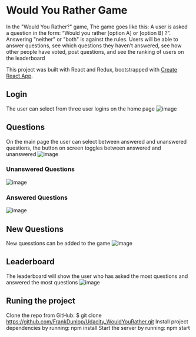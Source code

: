 # Would You Rather Game

In the "Would You Rather?" game, The game goes like this: A user is asked a question in the form: “Would you rather [option A] or [option B] ?”. Answering "neither" or "both" is against the rules. Users will be able to answer questions, see which questions they haven’t answered, see how other people have voted, post questions, and see the ranking of users on the leaderboard

This project was built with React and Redux, bootstrapped with [Create React App](https://github.com/facebook/create-react-app).

## Login

The user can select from three user logins on the home page
![image](https://user-images.githubusercontent.com/1563903/174121617-4b1224d2-6c4b-46b4-8e71-97218d4b970f.png)


## Questions

On the main page the user can select between answered and unanswered questions, the button on screen toggles between answered and unanswered
![image](https://user-images.githubusercontent.com/1563903/174121735-dc80fc12-9a77-4ea2-a19b-0c179d0d701d.png)

### Unanswered Questions
![image](https://user-images.githubusercontent.com/1563903/174122116-ddc9ae5c-ac72-4dcb-9a23-903297aca918.png)

### Answered Questions
![image](https://user-images.githubusercontent.com/1563903/174122184-c25ed2d8-8bf0-4451-9644-c5d85a8be6a5.png)

## New Questions

New quesstions can be added to the game
![image](https://user-images.githubusercontent.com/1563903/174122351-7e978301-7dae-486a-9141-d3d46f97b9fa.png)


## Leaderboard

The leaderboard will show the user who has asked the most questions and answered the most questions
![image](https://user-images.githubusercontent.com/1563903/174122448-20148ca8-91c7-4bfa-b053-43e96ad0d400.png)


## Runing the project
Clone the repo from GitHub: $ git clone https://github.com/FrankDunlop/Udacity_WouldYouRather.git
Install project dependencies by running: npm install
Start the server by running: npm start
